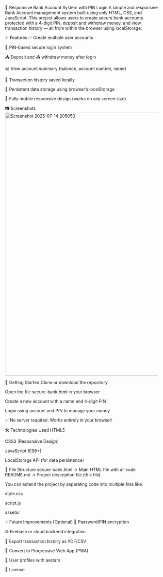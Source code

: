 🔐 Responsive Bank Account System with PIN Login
A simple and responsive Bank Account management system built using only HTML, CSS, and JavaScript. This project allows users to create secure bank accounts protected with a 4-digit PIN, deposit and withdraw money, and view transaction history — all from within the browser using localStorage.

✨ Features
✅ Create multiple user accounts

🔐 PIN-based secure login system

📥 Deposit and 📤 withdraw money after login

📊 View account summary (balance, account number, name)

📜 Transaction history saved locally

💾 Persistent data storage using browser’s localStorage

📱 Fully mobile responsive design (works on any screen size)

📷 Screenshots
<img width="746" height="865" alt="Screenshot 2025-07-14 205050" src="https://github.com/user-attachments/assets/b91d9922-2a7e-471c-8cd0-f083b961df7c" />


🚀 Getting Started
Clone or download the repository

Open the file secure-bank.html in your browser

Create a new account with a name and 4-digit PIN

Login using account and PIN to manage your money

✅ No server required. Works entirely in your browser!

🛠 Technologies Used
HTML5

CSS3 (Responsive Design)

JavaScript (ES6+)

LocalStorage API (for data persistence)

📁 File Structure
secure-bank.html → Main HTML file with all code
README.md → Project description file (this file)

You can extend the project by separating code into multiple files like:

style.css

script.js

assets/

💡 Future Improvements (Optional)
🔐 Password/PIN encryption

🌐 Firebase or cloud backend integration

🧾 Export transaction history as PDF/CSV

📱 Convert to Progressive Web App (PWA)

👤 User profiles with avatars

📄 License
